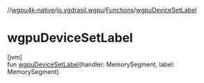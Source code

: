 //[wgpu4k-native](../../../index.md)/[io.ygdrasil.wgpu](../index.md)/[Functions](index.md)/[wgpuDeviceSetLabel](wgpu-device-set-label.md)

# wgpuDeviceSetLabel

[jvm]\
fun [wgpuDeviceSetLabel](wgpu-device-set-label.md)(handler: MemorySegment, label: MemorySegment)